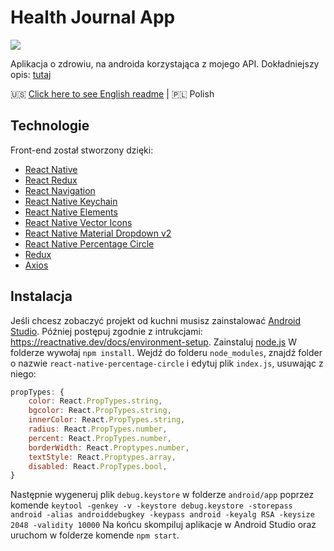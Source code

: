 # Health Journal App
<img src="https://raw.githubusercontent.com/Patryk404/Health_Journal/master/images/logo.png">

Aplikacja o zdrowiu, na androida korzystająca z mojego API.
Dokładniejszy opis: <a href="https://github.com/Patryk404/Health_Journal/blob/master/README_PL.md">tutaj</a>

🇺🇸 <a  href="https://github.com/Patryk404/Health_Journal/blob/master/Health_Journal-Frontend/README.md">Click here to see English readme</a> | 🇵🇱 Polish
## Technologie 
Front-end został stworzony dzięki: 
* <a href="https://reactnative.dev/">React Native</a>
* <a href="https://react-redux.js.org/">React Redux</a>
* <a href="https://reactnavigation.org/">React Navigation</a>
* <a href="https://github.com/oblador/react-native-keychain">React Native Keychain</a>
* <a href="https://reactnativeelements.com/">React Native Elements</a>
* <a href="https://github.com/oblador/react-native-vector-icons">React Native Vector Icons</a>
* <a href="https://www.npmjs.com/package/react-native-material-dropdown-v2">React Native Material Dropdown v2</a>
* <a href="https://www.npmjs.com/package/react-native-percentage-circle">React Native Percentage Circle</a>
* <a href="https://redux.js.org/">Redux</a>
* <a href="https://github.com/axios/axios">Axios</a>
## Instalacja
Jeśli chcesz zobaczyć projekt od kuchni musisz zainstalować <a href="https://developer.android.com/studio">Android Studio</a>. 
Później postępuj zgodnie z intrukcjami:  https://reactnative.dev/docs/environment-setup.
Zainstaluj <a href="https://nodejs.org/en/">node.js</a>
W folderze wywołaj `npm install`.
Wejdź do folderu `node_modules`, znajdź folder o nazwie `react-native-percentage-circle` i edytuj plik `index.js`, usuwając z niego:
```JavaScript
propTypes: {
	color: React.PropTypes.string,
	bgcolor: React.PropTypes.string,
	innerColor: React.PropTypes.string,
	radius: React.PropTypes.number,
	percent: React.PropTypes.number,
	borderWidth: React.Proptypes.number,
	textStyle: React.Proptypes.array,
	disabled: React.PropTypes.bool,
}
```
Następnie wygeneruj plik `debug.keystore` w folderze `android/app` poprzez komende `keytool -genkey -v -keystore debug.keystore -storepass android -alias androiddebugkey -keypass android -keyalg RSA -keysize 2048 -validity 10000`
Na końcu skompiluj aplikacje w Android Studio oraz uruchom w folderze komende `npm start`.